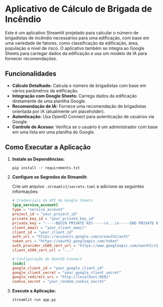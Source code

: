 # Aplicativo de Cálculo de Brigada de Incêndio

Este é um aplicativo Streamlit projetado para calcular o número de brigadistas de incêndio necessários para uma edificação, com base em uma variedade de fatores, como classificação da edificação, área, população e nível de risco. O aplicativo também se integra ao Google Sheets para carregar dados da edificação e usa um modelo de IA para fornecer recomendações.

## Funcionalidades

- **Cálculo Detalhado:** Calcula o número de brigadistas com base em vários parâmetros da edificação.
- **Integração com Google Sheets:** Carrega dados da edificação diretamente de uma planilha Google.
- **Recomendação de IA:** Fornece uma recomendação de brigadistas orientada por IA (atualmente um placeholder).
- **Autenticação:** Usa OpenID Connect para autenticação de usuários via Google.
- **Controle de Acesso:** Verifica se o usuário é um administrador com base em uma lista em uma planilha do Google.

## Como Executar a Aplicação

1. **Instale as Dependências:**

   ```bash
   pip install -r requirements.txt
   ```

2. **Configure os Segredos do Streamlit:**

   Crie um arquivo `.streamlit/secrets.toml` e adicione as seguintes informações:

   ```toml
   # Credenciais da API do Google Sheets
   [gcp_service_account]
   type = "service_account"
   project_id = "your_project_id"
   private_key_id = "your_private_key_id"
   private_key = "-----BEGIN PRIVATE KEY-----\n...\n-----END PRIVATE KEY-----\n"
   client_email = "your_client_email"
   client_id = "your_client_id"
   auth_uri = "https://accounts.google.com/o/oauth2/auth"
   token_uri = "https://oauth2.googleapis.com/token"
   auth_provider_x509_cert_url = "https://www.googleapis.com/oauth2/v1/certs"
   client_x509_cert_url = "..."

   # Configuração do OpenID Connect
   [oidc]
   google_client_id = "your_google_client_id"
   google_client_secret = "your_google_client_secret"
   google_redirect_uri = "http://localhost:8501"
   cookie_secret = "your_random_cookie_secret"
   ```

3. **Execute a Aplicação:**

   ```bash
   streamlit run app.py
   ```
